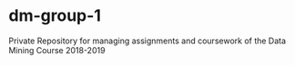 # dm-group-1
Private Repository for managing assignments and coursework of the Data Mining Course 2018-2019
